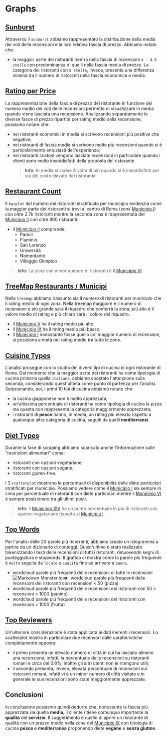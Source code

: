 # Graphs
## [Sunburst](https://matteofasulo.github.io/PyTripAdvisor/graphs/sunburst.html)
Attraverso il `sunburst` abbiamo rappresentato la distribuzione della media dei voti delle recensioni e la loro relativa fascia di prezzo. Abbiamo notato che:
* la maggior parte dei ristoranti rientra nella fascia di recensioni `4 - 4.5 stelle` con predominanza di quelli nella fascia media di prezzo. La categoria dei ristoranti con `5 stelle`, invece, presenta una differenza minima tra il numero di ristoranti nella fascia economica e media. 

## [Rating per Price](https://matteofasulo.github.io/PyTripAdvisor/graphs/avg_rating_per_price.html)
La rappresentazione della fascia di prezzo del ristorante in funzione del numero medio dei voti delle recensioni permette di visualizzare in media quando viene lasciata una recensione. Analizzando separatamente le diverse fasce di prezzo ripartite per rating medio della recensione, possiamo notare che:
* nei ristoranti economici in media si scrivono recensioni più positive che negative;
* nei ristoranti di fascia media si scrivono molte più recensioni quando si è particolarmente entusiasti dell'esperienza;
* nei ristoranti costosi vengono lasciate recensioni in particolare quando i clienti sono molto insoddisfatti della proposta del ristorante.
  > **Info:** In media si scrive **4** volte di più quando si è insoddisfatti per via del costo elevato del ristorante

## [Restaurant Count](https://matteofasulo.github.io/PyTripAdvisor/graphs/count_restaurants_by_municipio.html)
Il `barplot` del numero dei ristoranti stratificato per municipio evidenzia come la maggior parte dei ristoranti si trovi al centro di Roma (zona [Municipio I](https://it.wikipedia.org/wiki/Municipio_Roma_I)) con oltre 2.7k ristoranti mentre la seconda zona è rappresentata del [Municipio II](https://it.wikipedia.org/wiki/Municipio_Roma_II) con oltre 800 ristoranti.
* Il [Municipio II](https://it.wikipedia.org/wiki/Municipio_Roma_II) comprende:
  * Parioli
  * Flaminio
  * San Lorenzo
  * Università
  * Nomentanto
  * Villaggio Olimpico
> **Info:** La zona con minor numero di ristoranti è il [Municipio VI](https://it.wikipedia.org/wiki/Municipio_Roma_VI)

## [TreeMap Restaurants / Municipi](https://matteofasulo.github.io/PyTripAdvisor/graphs/treemap_municipi.html)
Nella `treemap` abbiamo riassunto sia il numero di ristoranti per municipio che il rating medio di ogni zona. Nella treemap maggiore è il numero di recensioni e più grande sarà il riquadro che conterrà la zona; più alto è il valore medio di rating e più chiaro sarà il colore del riquadro.
* Il [Municipio V](https://it.wikipedia.org/wiki/Municipio_Roma_V) ha il rating medio più alto.
* Il [Municipio IX](https://it.wikipedia.org/wiki/Municipio_Roma_IX) ha il rating medio più basso.
* Il [Municipio I](https://it.wikipedia.org/wiki/Municipio_Roma_I) nonostante fosse quello col maggior numero di recensioni, si posiziona a metà nel rating medio tra tutte le zone. 

## [Cuisine Types](https://matteofasulo.github.io/PyTripAdvisor/graphs/cuisine_types.html)
L'analisi prosegue con lo studio dei diversi tipi di cucina di ogni ristorante di Roma. Dal momento che la maggior parte dei ristoranti ha come tipologia di cucina primaria quella `italiana`, abbiamo spostato l'attenzione sulla seconda, considerando quest'ultima come punto di partenza per l'analisi. Selezionando, poi, i primi 10 tipi di cucina abbiamo notato che:
* la cucina giapponese non è molto apprezzata;
* un'altissima percentuale di ristoranti ha come tipologia di cucina la pizza ma questa non rappresenta la categoria maggiormente apprezzata;
* i ristoranti di **pesce** hanno, in media, un rating più elevato rispetto a qualunque altra categoria di cucina, seguiti da quelli **mediterranei**.

## [Diet Types](https://matteofasulo.github.io/PyTripAdvisor/graphs/diet_types.html)
Durante la fase di scraping abbiamo scaricato anche l'informazione sulle "restrizioni alimentari" come:
* ristoranti con opzioni vegetariane;
* ristoranti con opzioni vegane;
* ristoranti gluten-free.

I 3 `scatterplot` mostrano le percentuali di disponibilità delle diete particolari stratificati per municipio. Possiamo vedere come il [Municipio I](https://it.wikipedia.org/wiki/Municipio_Roma_I) sia sempre in cima per percentuale di ristoranti con diete particolari mentre il [Municipio VI](https://it.wikipedia.org/wiki/Municipio_Roma_VI) è sempre posizionato tra gli ultimi posti.
> **Info:** Il [Municipio XIV](https://it.wikipedia.org/wiki/Municipio_Roma_XIV) ha un punto percentuale in più di ristoranti con opzioni vegetariane rispetto al [Municipio I](https://it.wikipedia.org/wiki/Municipio_Roma_I).  

## [Top Words](https://matteofasulo.github.io/PyTripAdvisor/graphs/hist_top_words.html)
Per l'analisi delle 20 parole più ricorrenti, abbiamo creato un istogramma a partire da un dizionario di conteggi. Quest'ultimo è stato realizzato tokenizzando i testi delle recensioni di tutti i ristoranti, rimuovendo segni di punteggiatura e stopwords. Il grafico ci mostra come la parole più frequente è `molto` seguita da `locale` e `qualità` fino ad arrivare a `buona`.

* wordcloud parole più frequenti delle recensioni di tutte le recensioni
<img src="[https://github.com/MatteoFasulo/PyTripAdvisor/blob/main/img/food_all.png?raw=true]"
     alt="Markdown Monster icon"
     style="float: left; margin-right: 10px;" />
* wordcloud parole più frequenti delle recensioni dei ristoranti con recensioni < 50 (pizza)
* wordcloud parole più frequenti delle recensioni dei ristoranti con 50 < recensioni < 1000 (panino)
* wordcloud parole più frequenti delle recensioni dei ristoranti con recensioni > 1000 (frutta)

## [Top Reviewers](https://matteofasulo.github.io/PyTripAdvisor/graphs/top_roman_reviewers.html)
Un'ulteriore considerazione è stata applicata ai dati inerenti i recensori. Lo scatterplot mostra in particolare due recensori dalle caratteristiche completamente opposte:
* il primo presenta un elevato numero di città in cui ha lasciato almeno una recensione, infatti, la percentuale delle recensioni su ristoranti romani è circa del 0.6%, inoltre gli altri utenti non le ritengono utili;
* il secondo presenta, invece, elevata percentuale di recensioni sui ristoranti romani, infatti vi è un minor numero di città visitate e in generale le sue recensioni sono state maggiormente apprezzate.

## Conclusioni
In conclusione possiamo quindi dedurre che, nonostante la fascia più apprezzata sia quella **media**, il cliente ritiene comunque importante la **qualità** del **servizio**. Il suggerimento è quello di aprire un ristorante di qualità con un prezzo medio nella zona del [Municipio IX](https://it.wikipedia.org/wiki/Municipio_Roma_IX) con tipologia di cucina **pesce** e **mediterranea** proponendo diete **vegane** e **senza glutine**.
